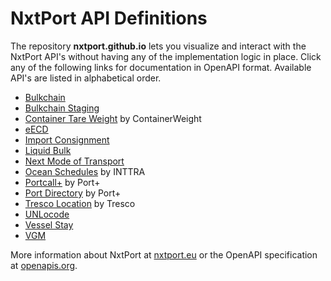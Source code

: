 # NxtPort API Definitions

The repository **nxtport.github.io** lets you visualize and interact with the NxtPort API's without having any of the implementation logic in place. Click any of the following links for documentation in OpenAPI format. Available API's are listed in alphabetical order.

* [Bulkchain](https://nxtport.github.io/?api=bulkchain)
* [Bulkchain Staging](https://nxtport.github.io/?api=stg.bulkchain)
* [Container Tare Weight](https://nxtport.github.io/?api=ctw) by ContainerWeight
* [eECD](https://nxtport.github.io/?api=eecd)
* [Import Consignment](https://nxtport.github.io/?api=import_consignment_data)
* [Liquid Bulk](https://nxtport.github.io/?api=liquidbulk)
* [Next Mode of Transport](https://nxtport.github.io/?api=nmot) 
* [Ocean Schedules](https://nxtport.github.io/?api=ocean_schedules) by INTTRA
* [Portcall+](https://nxtport.github.io/?api=port_call_plus) by Port+ 
* [Port Directory](https://nxtport.github.io/?api=port_directory) by Port+
* [Tresco Location](https://nxtport.github.io/?api=tresco_location) by Tresco
* [UNLocode](https://nxtport.github.io/?api=unlocode)
* [Vessel Stay](https://nxtport.github.io/?api=vessel_stay)
* [VGM](https://nxtport.github.io/?api=vgm)

More information about NxtPort at [nxtport.eu](https://www.nxtport.eu/en/apis) or the OpenAPI specification at [openapis.org](https://www.openapis.org/).
